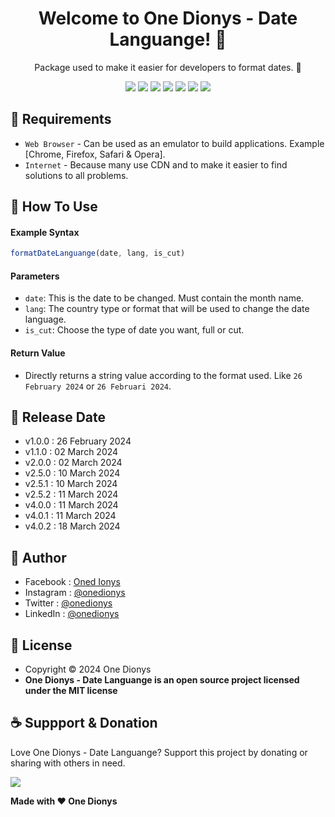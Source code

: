 <h1 align="center">Welcome to One Dionys - Date Languange! 👋 </h1>

<p align="center">Package used to make it easier for developers to format dates. 💖 </p>

<p align="center">
<img src="https://img.shields.io/github/contributors/onedionys/onedionys-date-languange?style=flat-square">
<img src="https://img.shields.io/github/issues/onedionys/onedionys-date-languange?style=flat-square">
<img src="https://img.shields.io/github/stars/onedionys/onedionys-date-languange?style=flat-square"> 
<img src="https://img.shields.io/github/forks/onedionys/onedionys-date-languange?style=flat-square">
<img src="https://img.shields.io/github/last-commit/onedionys/onedionys-date-languange.svg?style=flat-square">
<img src="https://img.shields.io/github/languages/code-size/onedionys/onedionys-date-languange?style=flat-square">
<img src="https://img.shields.io/github/license/onedionys/onedionys-date-languange?style=flat-square">
</p>

## 💾 Requirements

* `Web Browser` - Can be used as an emulator to build applications. Example [Chrome, Firefox, Safari & Opera].
* `Internet` - Because many use CDN and to make it easier to find solutions to all problems.

## 🎯 How To Use

#### Example Syntax

```javascript
formatDateLanguange(date, lang, is_cut)
```

#### Parameters

* `date`: This is the date to be changed. Must contain the month name.
* `lang`: The country type or format that will be used to change the date language.
* `is_cut`: Choose the type of date you want, full or cut.

#### Return Value

* Directly returns a string value according to the format used. Like `26 February 2024` or `26 Februari 2024`.

## 📆 Release Date

* v1.0.0 : 26 February 2024
* v1.1.0 : 02 March 2024
* v2.0.0 : 02 March 2024
* v2.5.0 : 10 March 2024
* v2.5.1 : 10 March 2024
* v2.5.2 : 11 March 2024
* v4.0.0 : 11 March 2024
* v4.0.1 : 11 March 2024
* v4.0.2 : 18 March 2024

## 🧑 Author

* Facebook : <a href="https://www.facebook.com/theonedionys"> Oned Ionys</a>
* Instagram : <a href="https://www.instagram.com/onedionys/"> @onedionys</a>
* Twitter : <a href="https://twitter.com/onedionys"> @onedionys</a>
* LinkedIn :  <a href="https://www.linkedin.com/in/onedionys/"> @onedionys</a>

## 📝 License

* Copyright © 2024 One Dionys
* **One Dionys - Date Languange is an open source project licensed under the MIT license**

## ☕️ Suppport & Donation

Love One Dionys - Date Languange? Support this project by donating or sharing with others in need.

<a href="https://www.buymeacoffee.com/onedionys"><img src="https://img.shields.io/badge/Buy_Me_A_Coffee-FFDD00?style=for-the-badge&logo=buy-me-a-coffee&logoColor=black"/> </a>

**Made with ❤️ One Dionys**

